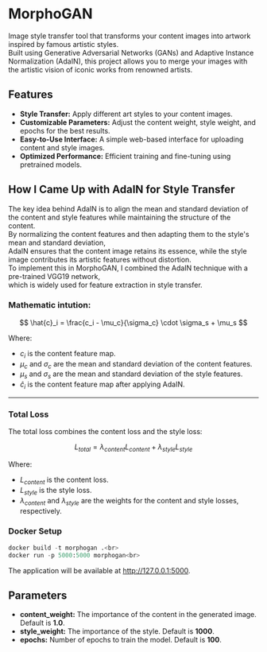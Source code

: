 # MorphoGAN
Image style transfer tool that transforms your content images into artwork inspired by famous artistic styles.<br> Built using Generative Adversarial Networks (GANs) and Adaptive Instance Normalization (AdaIN), this project allows you to merge your images with the artistic vision of iconic works from renowned artists.

## Features

- **Style Transfer:** Apply different art styles to your content images.
- **Customizable Parameters:** Adjust the content weight, style weight, and epochs for the best results.
- **Easy-to-Use Interface:** A simple web-based interface for uploading content and style images.
- **Optimized Performance:** Efficient training and fine-tuning using pretrained models.

## How I Came Up with AdaIN for Style Transfer
The key idea behind AdaIN is to align the mean and standard deviation of the content and style features while maintaining the structure of the content.<br> By normalizing the content features and then adapting them to the style's mean and standard deviation,<br> AdaIN ensures that the content image retains its essence, while the style image contributes its artistic features without distortion.<br>
To implement this in MorphoGAN, I combined the AdaIN technique with a pre-trained VGG19 network,<br> which is widely used for feature extraction in style transfer.<br>

### Mathematic intution:
$$
\hat{c}_i = \frac{c_i - \mu_c}{\sigma_c} \cdot \sigma_s + \mu_s
$$

Where:
- $c_i$ is the content feature map.
- $\mu_c$ and $\sigma_c$ are the mean and standard deviation of the content features.
- $\mu_s$ and $\sigma_s$ are the mean and standard deviation of the style features.
- $\hat{c}_i$ is the content feature map after applying AdaIN.

---

### Total Loss

The total loss combines the content loss and the style loss:

$$
L_{total} = \lambda_{content} L_{content} + \lambda_{style} L_{style}
$$

Where:
- $L_{content}$ is the content loss.
- $L_{style}$ is the style loss.
- $\lambda_{content}$ and $\lambda_{style}$ are the weights for the content and style losses, respectively.

### Docker Setup
```python
docker build -t morphogan .<br>
docker run -p 5000:5000 morphogan<br>
```
The application will be available at http://127.0.0.1:5000.
## Parameters

- **content_weight:** The importance of the content in the generated image. Default is **1.0**.
- **style_weight:** The importance of the style. Default is **1000**.
- **epochs:** Number of epochs to train the model. Default is **100**.
